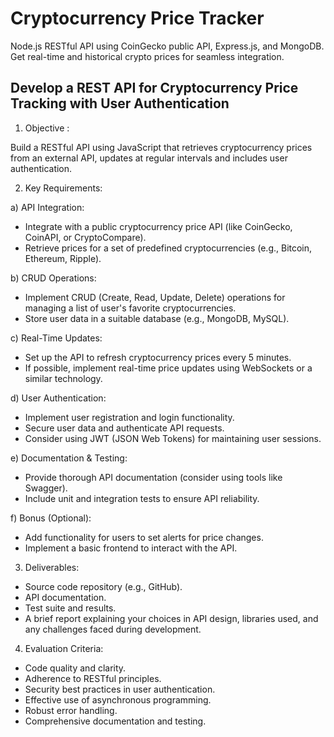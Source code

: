# Cryptocurrency Price Tracker
Node.js RESTful API using CoinGecko public API, Express.js, and MongoDB. Get real-time and historical crypto prices for seamless integration.

## Develop a REST API for Cryptocurrency Price Tracking with User Authentication

01) Objective :

Build a RESTful API using JavaScript that retrieves cryptocurrency prices from an external API, updates at regular intervals and includes user authentication.

02) Key Requirements:

a) API Integration:

   - Integrate with a public cryptocurrency price API (like CoinGecko, CoinAPI, or CryptoCompare).
   - Retrieve prices for a set of predefined cryptocurrencies (e.g., Bitcoin, Ethereum, Ripple).

b) CRUD Operations:

   - Implement CRUD (Create, Read, Update, Delete) operations for managing a list of user's favorite cryptocurrencies.
   - Store user data in a suitable database (e.g., MongoDB, MySQL).

c) Real-Time Updates:

   - Set up the API to refresh cryptocurrency prices every 5 minutes.
   - If possible, implement real-time price updates using WebSockets or a similar technology.

d) User Authentication:

   - Implement user registration and login functionality.
   - Secure user data and authenticate API requests.
   - Consider using JWT (JSON Web Tokens) for maintaining user sessions.

e) Documentation & Testing:

   - Provide thorough API documentation (consider using tools like Swagger).
   - Include unit and integration tests to ensure API reliability.

f) Bonus (Optional):

   - Add functionality for users to set alerts for price changes.
   - Implement a basic frontend to interact with the API.

03) Deliverables:

 - Source code repository (e.g., GitHub).
 - API documentation.
 - Test suite and results.
 - A brief report explaining your choices in API design, libraries used, and any challenges faced during development.

04) Evaluation Criteria:

- Code quality and clarity.
- Adherence to RESTful principles.
- Security best practices in user authentication.
- Effective use of asynchronous programming.
- Robust error handling.
- Comprehensive documentation and testing.
